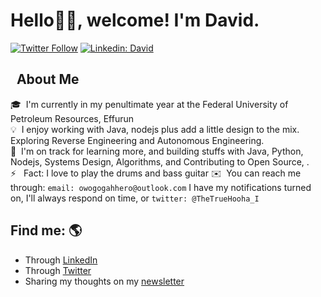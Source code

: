 # Hello👋🏽, welcome! I'm David.

[![Twitter Follow](https://img.shields.io/twitter/follow/TheTrueHooha_I?label=Follow)](https://twitter.com/intent/follow?screen_name=TheTrueHooha_I)
[![Linkedin: David](https://img.shields.io/badge/-David-blue?style=flat-square&logo=Linkedin&logoColor=white&link=https://www.linkedin.com/in/david-ogar/)](https://www.linkedin.com/in/david-ogar/)


## &nbsp; About Me

🎓 &nbsp;I'm currently in my penultimate year at the Federal University of Petroleum Resources, Effurun\
💡 &nbsp;I enjoy working with Java, nodejs plus add a little design to the mix. Exploring Reverse Engineering and Autonomous Engineering.\
🌱 &nbsp;I'm on track for learning more, and building stuffs with Java, Python, Nodejs, Systems Design, Algorithms, and Contributing to Open Source, .\
⚡ &nbsp; Fact: I love to play the drums and bass guitar
✉️ &nbsp;You can reach me through: `email: owogogahhero@outlook.com`
I have my notifications turned on, I'll always respond on time, or `twitter: @TheTrueHooha_I`

## Find me: 🌎

- Through <a href="https://www.linkedin.com/in/david-ogar/">LinkedIn</a>
- Through <a href="https://twitter.com/TheTrueHooha_I">Twitter</a>
- Sharing my thoughts on my <a href="https://davidhero.substack.com/">newsletter</a>

